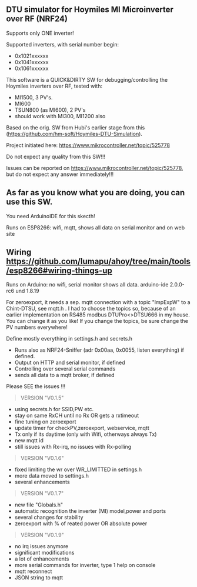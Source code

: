DTU simulator for Hoymiles MI Microinverter over RF (NRF24)
-

Supports only ONE inverter!

Supported inverters, with serial number begin:
- 0x1021xxxxxx
- 0x1041xxxxxx
- 0x1061xxxxxx

This software is a QUICK&DIRTY SW for debugging/controlling the Hoymiles inverters over RF, tested with:

- MI1500, 3 PV's. 
- MI600
- TSUN800 (as MI600), 2 PV's
- should work with MI300, MI1200 also

Based on the orig. SW from Hubi's earlier stage from this (https://github.com/hm-soft/Hoymiles-DTU-Simulation).

Project initiated here: https://www.mikrocontroller.net/topic/525778

Do not expect any quality from this SW!!! 

Issues can be reported on  https://www.mikrocontroller.net/topic/525778, but do not expect any answer 
immediately!!! 

As far as you know what you are doing, you can use this SW.
-
You need ArduinoIDE for this skecth!

Runs on ESP8266: wifi, mqtt, shows all data on serial monitor and on web site 

Wiring https://github.com/lumapu/ahoy/tree/main/tools/esp8266#wiring-things-up
-

Runs on Arduino: no wifi, serial monitor shows all data. arduino-ide 2.0.0-rc6 und 1.8.19

For zeroexport, it needs a sep. mqtt connection with a topic "ImpExpW" to a Chint-DTSU, see mqtt.h .
I had to choose the topics so, because of an earlier implementation on
RS485 modbus DTUPro<>DTSU666 in my house. You can change it as you like!
If you change the topics, be sure change the PV numbers everywhere!

Define mostly everything in settings.h and secrets.h 

- Runs also as NRF24-Sniffer (adr 0x00aa, 0x0055, listen everything) if defined.
- Output on HTTP and serial monitor, if defined
- Controlling over several serial commands 
- sends all data to a mqtt broker, if defined

Please SEE the issues !!!

>VERSION "V0.1.5"  
- using secrets.h for SSID,PW etc.
- stay on same RxCH until no Rx OR gets a rxtimeout
- fine tuning on zeroexport
- update timer for checkPV,zeroexport, webservice, mqtt
- Tx only if its daytime (only with Wifi, otherways always Tx)
- new mqtt id
- still issues with Rx-irq, no issues with Rx-polling

>VERSION "V0.1.6"
- fixed limiting the wr over WR_LIMITTED in settings.h
- more data moved to settings.h
- several enhancements

>VERSION "V0.1.7"
- new file "Globals.h"
- automatic recognition the inverter (MI) model,power and ports
- several changes for stability
- zeroexport with % of reated power OR absolute power

>VERSION "V0.1.9"
- no irq issues anymore
- significant modifications
- a lot of enhancements
- more serial commands for inverter, type 1 help on console
- mqtt reconnect
- JSON string to mqtt
